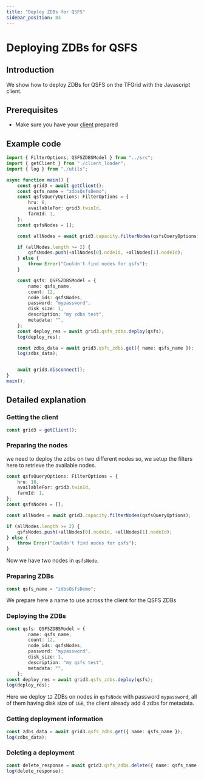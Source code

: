 ```yaml
---
title: "Deploy ZDBs for QSFS"
sidebar_position: 83
---
```


<h1>Deploying ZDBs for QSFS</h1>

## Introduction

We show how to deploy ZDBs for QSFS on the TFGrid with the Javascript client.

## Prerequisites

- Make sure you have your [client](./grid3_javascript_loadclient.md) prepared

## Example code

````typescript
import { FilterOptions, QSFSZDBSModel } from "../src";
import { getClient } from "./client_loader";
import { log } from "./utils";

async function main() {
    const grid3 = await getClient();
    const qsfs_name = "zdbsQsfsDemo";
    const qsfsQueryOptions: FilterOptions = {
        hru: 8,
        availableFor: grid3.twinId,
        farmId: 1,
    };
    const qsfsNodes = [];

    const allNodes = await grid3.capacity.filterNodes(qsfsQueryOptions);

    if (allNodes.length >= 2) {
        qsfsNodes.push(+allNodes[0].nodeId, +allNodes[1].nodeId);
    } else {
        throw Error("Couldn't find nodes for qsfs");
    }

    const qsfs: QSFSZDBSModel = {
        name: qsfs_name,
        count: 12,
        node_ids: qsfsNodes,
        password: "mypassword",
        disk_size: 1,
        description: "my zdbs test",
        metadata: "",
    };
    const deploy_res = await grid3.qsfs_zdbs.deploy(qsfs);
    log(deploy_res);

    const zdbs_data = await grid3.qsfs_zdbs.get({ name: qsfs_name });
    log(zdbs_data);


    await grid3.disconnect();
}
main();

````

## Detailed explanation

### Getting the client

```typescript
const grid3 = getClient();
```

### Preparing the nodes

we need to deploy the zdbs on two different nodes so, we setup the filters here to retrieve the available nodes.

````typescript
const qsfsQueryOptions: FilterOptions = {
    hru: 16,
    availableFor: grid3.twinId,
    farmId: 1,
};
const qsfsNodes = [];

const allNodes = await grid3.capacity.filterNodes(qsfsQueryOptions);

if (allNodes.length >= 2) {
    qsfsNodes.push(+allNodes[0].nodeId, +allNodes[1].nodeId);
} else {
    throw Error("Couldn't find nodes for qsfs");
}
````

Now we have two nodes in `qsfsNode`.

### Preparing ZDBs

````typescript
const qsfs_name = "zdbsQsfsDemo";
````

We prepare here a name to use across the client for the QSFS ZDBs

### Deploying the ZDBs

````typescript
const qsfs: QSFSZDBSModel = {
        name: qsfs_name,
        count: 12,
        node_ids: qsfsNodes,
        password: "mypassword",
        disk_size: 1,
        description: "my qsfs test",
        metadata: "",
    };
const deploy_res = await grid3.qsfs_zdbs.deploy(qsfs);
log(deploy_res);
````

Here we deploy `12` ZDBs on nodes in  `qsfsNode` with password `mypassword`, all of them having disk size of `1GB`, the client already add 4 zdbs for metadata.

### Getting deployment information

````typescript
const zdbs_data = await grid3.qsfs_zdbs.get({ name: qsfs_name });
log(zdbs_data);
````

### Deleting a deployment

````typescript
const delete_response = await grid3.qsfs_zdbs.delete({ name: qsfs_name });
log(delete_response);
````
